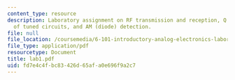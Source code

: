 ```yaml
---
content_type: resource
description: Laboratory assignment on RF transmission and reception, Q and bandwidth
  of tuned circuits, and AM (diode) detection.
file: null
file_location: /coursemedia/6-101-introductory-analog-electronics-laboratory-spring-2007/fd7e4c4fbc83426d65afa0e696f9a2c7_lab1.pdf
file_type: application/pdf
resourcetype: Document
title: lab1.pdf
uid: fd7e4c4f-bc83-426d-65af-a0e696f9a2c7
---
```

